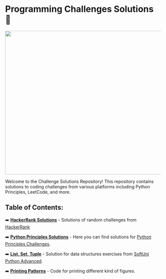# Programming Challenges Solutions 🐍

<img src="https://github.com/pgnikolov/python-programming-challenges-/assets/151896883/5a9bb4a3-0009-437d-8501-ec31a23f0642" width="828" height="464"/>

Welcome to the Challenge Solutions Repository! This repository contains solutions to coding challenges from various platforms including Python Principles, LeetCode, and more.

## Table of Contents:

➡️ [**HackerRank Solutions**](https://github.com/pgnikolov/python-programming-challenges-/tree/main/HackerRank) - Solutions of random challenges from [HackerRank](https://www.hackerrank.com/) 
                                                                                                                  
➡️ [**Python Principles Solutions**](https://github.com/pgnikolov/python-programming-challenges-/tree/main/python-principles) - Here you can find solutions for [Python Principles Challenges](https://pythonprinciples.com/challenges/).

➡️ [**List, Set, Tuple**](https://github.com/pgnikolov/python-programming-challenges-/tree/main/list-set-tuple) - Solution for data structures exercises from [SoftUni Python Advanced](https://softuni.bg/modules/74/python-advanced/1495).

➡️ [**Printing Patterns**](https://github.com/pgnikolov/python-programming-challenges-/tree/main/draw-patterns) - Code for printing different kind of figures.
